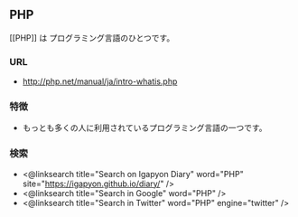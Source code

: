## PHP

[[PHP]] は プログラミング言語のひとつです。

### URL

* http://php.net/manual/ja/intro-whatis.php

### 特徴

* もっとも多くの人に利用されているプログラミング言語の一つです。

### 検索

* <@linksearch title="Search on Igapyon Diary" word="PHP" site="https://igapyon.github.io/diary/" />
* <@linksearch title="Search in Google" word="PHP" />
* <@linksearch title="Search in Twitter" word="PHP" engine="twitter" />

